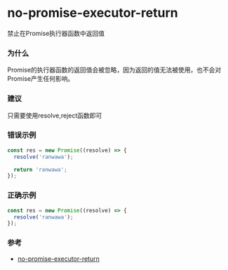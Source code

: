 # no-promise-executor-return

禁止在Promise执行器函数中返回值

### 为什么

Promise的执行器函数的返回值会被忽略，因为返回的值无法被使用，也不会对Promise产生任何影响。

### 建议

只需要使用resolve,reject函数即可

### 错误示例

```js
const res = new Promise((resolve) => {
  resolve('ranwawa');

  return 'ranwawa';
});
```

### 正确示例

```js
const res = new Promise((resolve) => {
  resolve('ranwawa');
});
```

### 参考

- [no-promise-executor-return](https://eslint.org/docs/rules/no-promise-executor-return)
